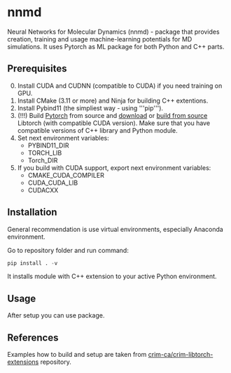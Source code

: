 # nnmd

Neural Networks for Molecular Dynamics (nnmd) - package that provides creation, training and usage
machine-learning potentials for MD simulations.
It uses Pytorch as ML package for both Python and C++ parts.

## Prerequisites

0. Install CUDA and CUDNN (compatible to CUDA) if you need training on GPU.
1. Install CMake (3.11 or more) and Ninja for building C++ extentions.
2. Install Pybind11 (the simpliest way - using '''pip''').
3. (!!!) Build [Pytorch](https://github.com/pytorch/pytorch?tab=readme-ov-file#from-source) from source and [download](https://pytorch.org/) or [build from source](https://github.com/pytorch/pytorch/blob/main/docs/libtorch.rst) Libtorch (with compatible CUDA version).
Make sure that you have compatible versions of C++ library and Python module.
4. Set next environment variables: 
    - PYBIND11_DIR
    - TORCH_LIB
    - Torch_DIR
5. If you build with CUDA support, export next environment variables:
    - CMAKE_CUDA_COMPILER
    - CUDA_CUDA_LIB
    - CUDACXX

## Installation

General recommendation is use virtual environments, especially Anaconda environment.

Go to repository folder and run command:
```python
pip install . -v
```
It installs module with C++ extension to your active Python environment.

## Usage

After setup you can use package. 

## References

Examples how to build and setup are taken from [crim-ca/crim-libtorch-extensions](https://github.com/crim-ca/crim-libtorch-extensions/tree/master) repository.